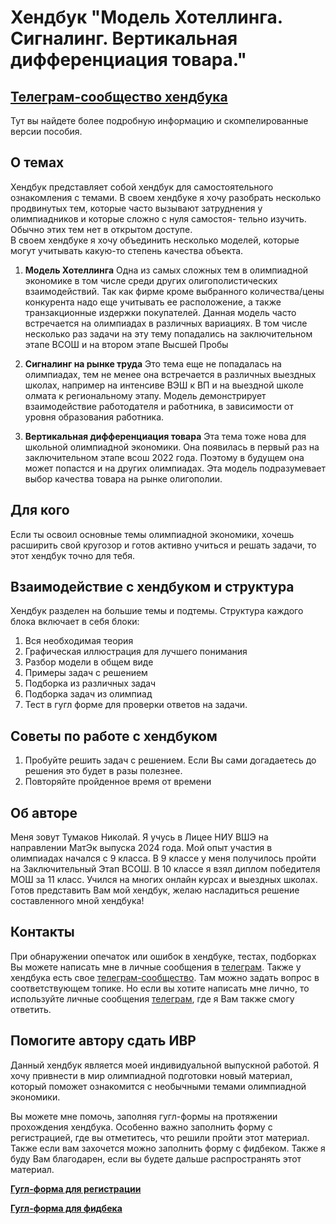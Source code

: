 # Хендбук "Модель Хотеллинга. Сигналинг. Вертикальная дифференциация товара."

## [Телеграм-сообщество хендбука](https://t.me/econ_handbook_screening)
Тут вы найдете более подробную информацию и скомпелированные версии пособия.


## О темах
Хендбук представляет собой хендбук для самостоятельного ознакомления с темами. 
В своем хендбуке я хочу разобрать несколько продвинутых тем, которые часто
вызывают затруднения у олимпиадников и которые сложно с нуля самостоя-
тельно изучить. Обычно этих тем нет в открытом доступе.  
В своем хендбуке я хочу объединить несколько моделей, которые могут учитывать 
какую-то степень качества объекта.

1. **Модель Хотеллинга** Одна из самых сложных тем в олимпиадной экономике 
в том числе среди других олигополистических взаимодействий. Так
как фирме кроме выбранного количества/цены конкурента надо еще учитывать 
ее расположение, а также транзакционные издержки покупателей.
Данная модель часто встречается на олимпиадах в различных вариациях.
В том числе несколько раз задачи на эту тему попадались на заключительном
этапе ВСОШ и на втором этапе Высшей Пробы

2. **Сигналинг на рынке труда** Это тема еще не попадалась на олимпиадах,
тем не менее она встречается в различных выездных школах, например
на интенсиве ВЭШ к ВП и на выездной школе олмата к региональному
этапу. Модель демонстрирует взаимодействие работодателя и работника, в
зависимости от уровня образования работника.

3. **Вертикальная дифференциация товара** Эта тема тоже нова для школьной 
олимпиадной экономики. Она появилась в первый раз на заключительном 
этапе всош 2022 года. Поэтому в будущем она может попастся и на
других олимпиадах. Эта модель подразумевает выбор качества товара на
рынке олигополии.

## Для кого
Если ты освоил основные темы олимпиадной экономики, хочешь расширить свой кругозор и готов активно учиться и решать задачи, то этот хендбук точно для тебя.

## Взаимодействие с хендбуком и структура
Хендбук разделен на большие темы и подтемы. Структура каждого блока включает в себя блоки:
1. Вся необходимая теория
2. Графическая иллюстрация для лучшего понимания
3. Разбор модели в общем виде
4. Примеры задач с решением
5. Подборка из различных задач
6. Подборка задач из олимпиад
7. Тест в гугл форме для проверки ответов на задачи.

## Советы по работе с хендбуком
1. Пробуйте решить задач с решением. Если Вы сами догадаетесь до решения это будет в разы полезнее.
2. Повторяйте пройденное время от времени

## Об авторе
Меня зовут Тумаков Николай. Я учусь в Лицее НИУ ВШЭ на направлении МатЭк выпуска 2024 года. Мой опыт участия
в олимпиадах начался с 9 класса. В 9 классе у меня получилось пройти на Заключительный Этап ВСОШ. В 10
классе я взял диплом победителя МОШ за 11 класс. Учился на многих онлайн курсах и выездных школах. 
Готов представить Вам мой хендбук, желаю насладиться решение составленного мной хендбука!

## Контакты
При обнаружении опечаток или ошибок в хендбуке, тестах, подборках Вы можете
написать мне в личные сообщения в [телеграм](https://t.me/nntumakov).
Также у хендбука есть свое [телеграм-сообщество](https://t.me/econ_handbook_screening). Там можно задать вопрос в 
соответствующем топике. Но если вы хотите написать мне лично, то используйте личные
сообщения [телеграм](https://t.me/nntumakov), где я Вам также смогу ответить.

## Помогите автору сдать ИВР
Данный хендбук является моей индивидуальной выпускной работой. Я хочу привнести в мир олимпиадной подготовки новый материал,
который поможет ознакомится с необычными темами олимпиадной экономики.

Вы можете мне помочь, заполняя гугл-формы на протяжении прохождения хендбука. Особенно важно заполнить форму с регистрацией, где вы 
отметитесь, что решили пройти этот материал. Также если вам захочется можно заполнить форму с фидбеком. Также я буду Вам 
благодарен, если вы будете дальше распространять этот материал.

**[Гугл-форма для регистрации](https://forms.gle/bW7CD2zcdUhnbFnR7)**

**[Гугл-форма для фидбека](https://forms.gle/31gene8PMRuqCLvr9)**
